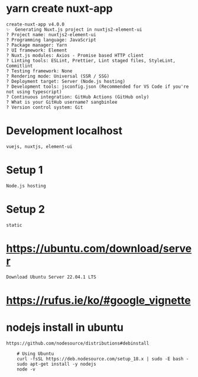 # yarn create nuxt-app <project-name>
    create-nuxt-app v4.0.0
    ✨  Generating Nuxt.js project in nuxtjs2-element-ui
    ? Project name: nuxtjs2-element-ui
    ? Programming language: JavaScript
    ? Package manager: Yarn
    ? UI framework: Element
    ? Nuxt.js modules: Axios - Promise based HTTP client
    ? Linting tools: ESLint, Prettier, Lint staged files, StyleLint, Commitlint
    ? Testing framework: None
    ? Rendering mode: Universal (SSR / SSG)
    ? Deployment target: Server (Node.js hosting)
    ? Development tools: jsconfig.json (Recommended for VS Code if you're not using typescript)
    ? Continuous integration: GitHub Actions (GitHub only)
    ? What is your GitHub username? sangbinlee
    ? Version control system: Git




# Development localhost
    vuejs, nuxtjs, element-ui

# Setup 1
    Node.js hosting

# Setup 2
    static


# https://ubuntu.com/download/server
    Download Ubuntu Server 22.04.1 LTS 

# https://rufus.ie/ko/#google_vignette    


# nodejs install in ubuntu
    https://github.com/nodesource/distributions#debinstall

        # Using Ubuntu
        curl -fsSL https://deb.nodesource.com/setup_18.x | sudo -E bash -
        sudo apt-get install -y nodejs        
        node -v